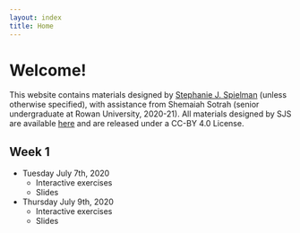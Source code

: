 ```yaml
---
layout: index
title: Home
---
```


# Welcome!
This website contains materials designed by [Stephanie J. Spielman](https://spielmanlab.github.io) (unless otherwise specified), with assistance from Shemaiah Sotrah (senior undergraduate at Rowan University, 2020-21). All materials designed by SJS are available [here](https://github.com/sjspielman/cb2r-ds-summer2020) and are released under a CC-BY 4.0 License.

## Week 1

+ Tuesday July 7th, 2020
  + Interactive exercises
  + Slides
+ Thursday July 9th, 2020
  + Interactive exercises
  + Slides
  